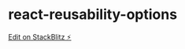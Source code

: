 # react-reusability-options

[Edit on StackBlitz ⚡️](https://stackblitz.com/edit/react-reusability-options)